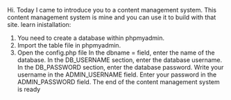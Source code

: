 Hi.
Today I came to introduce you to a content management system.
This content management system is mine and you can use it to build with that site.
learn inistallation:
1. You need to create a database within phpmyadmin.
2. Import the table file in phpmyadmin.
3. Open the config.php file
In the dbname = field, enter the name of the database.
In the DB_USERNAME section, enter the database username.
  In the DB_PASSWORD section, enter the database password.
Write your username in the ADMIN_USERNAME field.
Enter your password in the ADMIN_PASSWORD field.
The end of the content management system is ready
